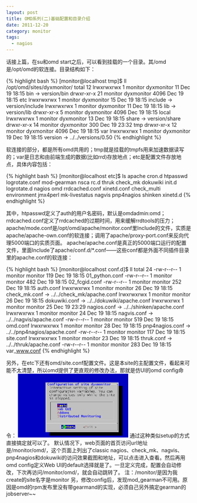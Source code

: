 ```yaml
---
layout: post
title: OMD系列(二)基础配置和目录介绍
date: 2011-12-20
category: monitor
tags:
  - nagios
---
```


话接上篇，在su和omd start之后，可以看到挂载的一个目录。其/omd是/opt/omd的软连接。目录结构如下：

{% highlight bash %}
[monitor@localhost tmp]$ ll /opt/omd/sites/dyxmonitor/
total 12
lrwxrwxrwx  1 monitor dyxmonitor   11 Dec 19 18:15 bin -> version/bin
drwxr-xr-x 21 monitor dyxmonitor 4096 Dec 19 18:15 etc
lrwxrwxrwx  1 monitor dyxmonitor   15 Dec 19 18:15 include -> version/include
lrwxrwxrwx  1 monitor dyxmonitor   11 Dec 19 18:15 lib -> version/lib
drwxr-xr-x  5 monitor dyxmonitor 4096 Dec 19 18:15 local
lrwxrwxrwx  1 monitor dyxmonitor   13 Dec 19 18:15 share -> version/share
drwxr-xr-x 14 monitor dyxmonitor  300 Dec 19 23:32 tmp
drwxr-xr-x 12 monitor dyxmonitor 4096 Dec 19 18:15 var
lrwxrwxrwx  1 monitor dyxmonitor   19 Dec 19 18:15 version -> ../../versions/0.50
{% endhighlight %}

软连接的部分，都是所有omd共用的；tmp就是挂载的tmpfs用来加速数据读写的；var是日志和由前端生成的数据(比如rrd)存放地点；etc是配置文件存放地点，具体内容包括：

{% highlight bash %}
[monitor@localhost etc]$ ls
apache       cron.d       htpasswd  logrotate.conf  mod-gearman  nsca        rc.d            thruk
check_mk     dokuwiki     init.d    logrotate.d     nagios       omd         rrdcached.conf  xinetd.conf
check_multi  environment  jmx4perl  mk-livestatus   nagvis       pnp4nagios  shinken         xinetd.d
{% endhighlight %}

其中，htpasswd定义了auth的用户名密码，默认是omdadmin:omd；
rrdcached.conf定义了rrdcached的过期时间，用来缓解rrdtools的压力；
apache/mode.conf是/opt/omd/apache/monitor.conf里Include的文件，实质是apache/apache-own.conf的软连接；调用了apache/proxy-port.conf来反向代理5000端口的实质页面。
apache/apache.conf是真正的5000端口运行的配置文件，里面Include了apache/conf.d/*.conf——这些conf都是外面不同插件目录里的apache.conf的软连接：

{% highlight bash %}
[monitor@localhost conf.d]$ ll
total 24
-rw-r--r-- 1 monitor monitor 119 Dec 19 18:15 01_python.conf
-rw-r--r-- 1 monitor monitor 482 Dec 19 18:15 02_fcgid.conf
-rw-r--r-- 1 monitor monitor 252 Dec 19 18:15 auth.conf
lrwxrwxrwx 1 monitor monitor  26 Dec 19 18:15 check_mk.conf -> ../../check_mk/apache.conf
lrwxrwxrwx 1 monitor monitor  26 Dec 19 18:15 dokuwiki.conf -> ../../dokuwiki/apache.conf
lrwxrwxrwx 1 monitor monitor  25 Dec 19 23:29 nagios.conf -> ../../shinken/apache.conf
lrwxrwxrwx 1 monitor monitor  24 Dec 19 18:15 nagvis.conf -> ../../nagvis/apache.conf
-rw-r--r-- 1 monitor monitor 519 Dec 19 18:15 omd.conf
lrwxrwxrwx 1 monitor monitor  28 Dec 19 18:15 pnp4nagios.conf -> ../../pnp4nagios/apache.conf
-rw-r--r-- 1 monitor monitor 117 Dec 19 18:15 site.conf
lrwxrwxrwx 1 monitor monitor  23 Dec 19 18:15 thruk.conf -> ../../thruk/apache.conf
-rw-r--r-- 1 monitor monitor 283 Dec 19 18:15 var_www.conf
{% endhighlight %}

另外，在etc下还有omd/site.conf配置文件。这是本site的主配置文件，看起来可能不太清楚，所以omd提供了更直观的修改办法，那就是仿UI的omd config命令：
<img src="/images/uploads/omd.png" alt="" title="omd" width="300" height="173" class="alignnone size-medium wp-image-2830" />
通过这种类似setup的方式直接搞定就可以了。
默认情况下，web页面的首页访问url地址是/monitor/omd/，这个页面上列出了classic nagios、check_mk、nagvis、pnp4nagios和dokuwiki的访问效果截图和地址，可以点击进入查看。然后再用omd config定义Web UI的default选择就是了。一旦定义完成，配置会自动修改，下次再访问/monitor/omd/，就会自动跳转了。
注：/monitor/是因为我create的site名字是monitor
另，修改config后，发现mod_gearman不可用。原因是omd的rpm发布里没有带gearmand的实现，必须自己另外搞定gearman的jobserver~~
